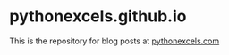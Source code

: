 # pythonexcels.github.io

This is the repository for blog posts at [pythonexcels.com](https://pythonexcels.com)
